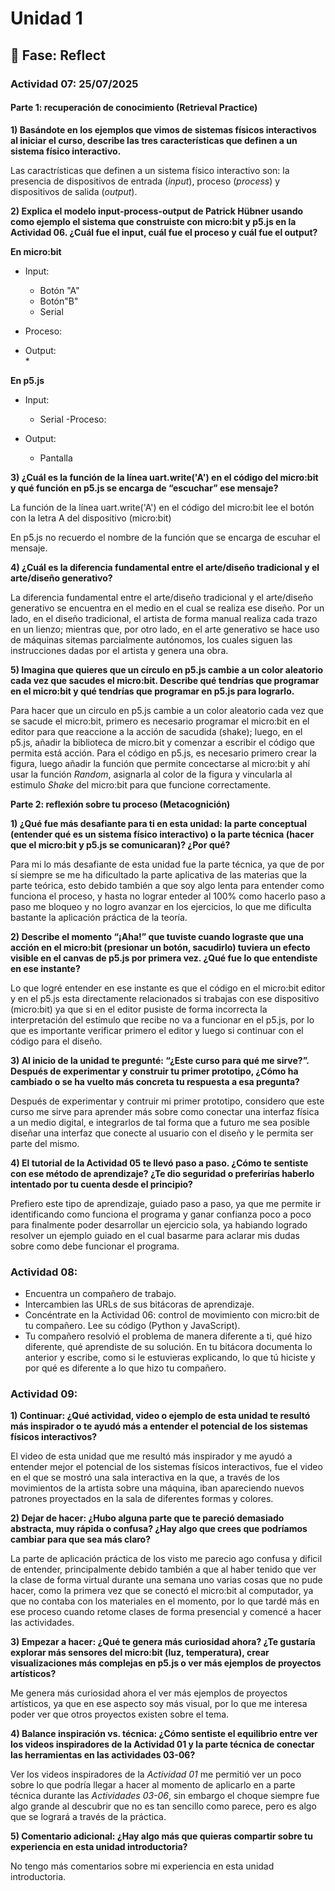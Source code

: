 # Unidad 1

## 🤔 Fase: Reflect

### Actividad 07: 25/07/2025

#### Parte 1: recuperación de conocimiento (Retrieval Practice)

**1) Basándote en los ejemplos que vimos de sistemas físicos interactivos al iniciar el curso, describe las tres características que definen a un sistema físico interactivo.**

  Las caractrísticas que definen a un sistema físico interactivo son: la presencia de dispositivos de entrada (*input*), proceso (*process*) y dispositivos de salida (*output*).
   
**2) Explica el modelo input-process-output de Patrick Hübner usando como ejemplo el sistema que construiste con micro:bit y p5.js en la Actividad 06. ¿Cuál fue el input, cuál fue el proceso y cuál fue el output?**

**En micro:bit**                  
- Input:                       
  * Botón "A"                    
  * Botón"B"
  * Serial
- Proceso:                     
  
- Output:                      
  *                               

**En p5.js**
- Input:
  * Serial
-Proceso:

- Output:
  * Pantalla

**3) ¿Cuál es la función de la línea uart.write('A') en el código del micro:bit y qué función en p5.js se encarga de “escuchar” ese mensaje?**

  La función de la línea uart.write('A') en el código del micro:bit lee el botón con la letra A del dispositivo (micro:bit)

  En p5.js no recuerdo el nombre de la función que se encarga de escuhar el mensaje.
   
**4) ¿Cuál es la diferencia fundamental entre el arte/diseño tradicional y el arte/diseño generativo?**

  La diferencia fundamental entre el arte/diseño tradicional y el arte/diseño generativo se encuentra en el medio en el cual se realiza ese diseño. Por un lado, en el diseño tradicional, el artista de forma manual realiza cada trazo en un lienzo; mientras que, por otro lado, en el arte generativo se hace uso de máquinas        sitemas parcialmente autónomos, los cuales siguen las instrucciones dadas por el artista y genera una obra.

**5) Imagina que quieres que un círculo en p5.js cambie a un color aleatorio cada vez que sacudes el micro:bit. Describe qué tendrías que programar en el micro:bit y qué tendrías que programar en p5.js para lograrlo.**

  Para hacer que un circulo en p5.js cambie a un color aleatorio cada vez que se sacude el micro:bit, primero es necesario programar el micro:bit en el editor para  que reaccione a la acción de sacudida (shake); luego, en el p5.js, añadir la biblioteca de micro.bit y comenzar a escribir el código que permita está acción. Para el código en p5.js, es necesario primero crear la figura, luego añadir la función que permite concectarse al micro:bit y ahí usar la función *Random*, asignarla al color de la figura y vincularla al estimulo *Shake* del micro:bit para que funcione correctamente.

**Parte 2: reflexión sobre tu proceso (Metacognición)**

**1) ¿Qué fue más desafiante para ti en esta unidad: la parte conceptual (entender qué es un sistema físico interactivo) o la parte técnica (hacer que el micro:bit y p5.js se comunicaran)? ¿Por qué?**

  Para mi lo más desafiante de esta unidad fue la parte técnica, ya que de por sí siempre se me ha dificultado la parte aplicativa de las materias que la parte teórica, esto debido también a que soy algo lenta para entender como funciona el proceso, y hasta no lograr enteder al 100% como hacerlo paso a paso me bloqueo y no logro avanzar en los ejercicios, lo que me dificulta bastante la aplicación práctica de la teoría.

**2) Describe el momento “¡Aha!” que tuviste cuando lograste que una acción en el micro:bit (presionar un botón, sacudirlo) tuviera un efecto visible en el canvas de p5.js por primera vez. ¿Qué fue lo que entendiste en ese instante?**

  Lo que logré entender en ese instante es que el código en el micro:bit editor y en el p5.js esta directamente relacionados si trabajas con ese dispositivo (micro:bit) ya que si en el editor pusiste de forma incorrecta la interpretación del estímulo que recibe no va a funcionar en el p5.js, por lo que es importante verificar primero el editor y luego si continuar con el código para el diseño.

**3) Al inicio de la unidad te pregunté: “¿Este curso para qué me sirve?”. Después de experimentar y construir tu primer prototipo, ¿Cómo ha cambiado o se ha vuelto más concreta tu respuesta a esa pregunta?**

  Después de experimentar y contruir mi primer prototipo, considero que este curso me sirve para aprender más sobre como conectar una interfaz física a un medio digital, e integrarlos de tal forma que a futuro me sea posible diseñar una interfaz que conecte al usuario con el diseño y le permita ser parte del mismo.

**4) El tutorial de la Actividad 05 te llevó paso a paso. ¿Cómo te sentiste con ese método de aprendizaje? ¿Te dio seguridad o preferirías haberlo intentado por tu cuenta desde el principio?**

  Prefiero este tipo de aprendizaje, guiado paso a paso, ya que me permite ir identificando como funciona el programa y ganar confianza poco a poco para finalmente poder desarrollar un ejercicio sola, ya habiando logrado resolver un ejemplo guiado en el cual basarme para aclarar mis dudas sobre como debe funcionar el programa.

### Actividad 08:

- Encuentra un compañero de trabajo.
- Intercambien las URLs de sus bitácoras de aprendizaje.
- Concéntrate en la Actividad 06: control de movimiento con micro:bit de tu compañero. Lee su código (Python y JavaScript).
- Tu compañero resolvió el problema de manera diferente a ti, qué hizo diferente, qué aprendiste de su solución. En tu bitácora documenta lo anterior y escribe, como si le estuvieras explicando, lo que tú hiciste y por qué es diferente a lo que hizo tu compañero.



### Actividad 09:

**1) Continuar: ¿Qué actividad, video o ejemplo de esta unidad te resultó más inspirador o te ayudó más a entender el potencial de los sistemas físicos interactivos?**

  El video de esta unidad que me resultó más inspirador y me ayudó a entender mejor el potencial de los sistemas físicos interactivos, fue el video en el que se mostró una sala interactiva en la que, a través de los movimientos de la artista sobre una máquina, iban apareciendo nuevos patrones proyectados en la sala de diferentes formas y colores.

**2) Dejar de hacer: ¿Hubo alguna parte que te pareció demasiado abstracta, muy rápida o confusa? ¿Hay algo que crees que podríamos cambiar para que sea más claro?**

  La parte de aplicación práctica de los visto me parecio ago confusa y dificil de entender, principalmente debido también a que al haber tenido que ver la clase de forma virtual durante una semana uno varias cosas que no pude hacer, como la primera vez que se conectó el micro:bit al computador, ya que no contaba con los materiales en el momento, por lo que tardé más en ese proceso cuando retome clases de forma presencial y comencé a hacer las actividades.

**3) Empezar a hacer: ¿Qué te genera más curiosidad ahora? ¿Te gustaría explorar más sensores del micro:bit (luz, temperatura), crear visualizaciones más complejas en p5.js o ver más ejemplos de proyectos artísticos?**

  Me genera más curiosidad ahora el ver más ejemplos de proyectos artísticos, ya que en ese aspecto soy más visual, por lo que me interesa poder ver que otros proyectos existen sobre el tema.

**4) Balance inspiración vs. técnica: ¿Cómo sentiste el equilibrio entre ver los videos inspiradores de la Actividad 01 y la parte técnica de conectar las herramientas en las actividades 03-06?**

  Ver los videos inspiradores de la *Actividad 01* me permitió ver un poco sobre lo que podría llegar a hacer al momento de aplicarlo en a parte técnica durante las *Actividades 03-06*, sin embargo el choque siempre fue algo grande al descubrir que no es tan sencillo como parece, pero es algo que se logrará a través de la práctica.

**5) Comentario adicional: ¿Hay algo más que quieras compartir sobre tu experiencia en esta unidad introductoria?**

  No tengo más comentarios sobre mi experiencia en esta unidad introductoria.

